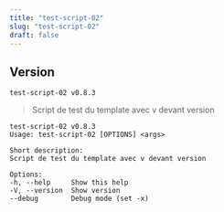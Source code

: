 ```yaml
---
title: "test-script-02"
slug: "test-script-02"
draft: false
---
```


## Version
`test-script-02 v0.8.3`

> Script de test du template avec v devant version

```text
test-script-02 v0.8.3
Usage: test-script-02 [OPTIONS] <args>

Short description:
Script de test du template avec v devant version

Options:
-h, --help     Show this help
-V, --version  Show version
--debug        Debug mode (set -x)
```

